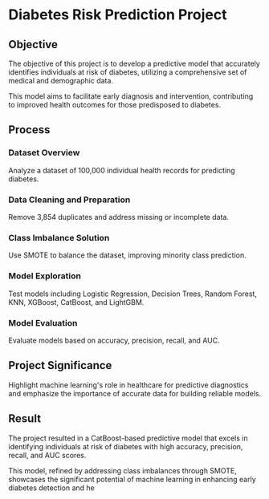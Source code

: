 # Diabetes Risk Prediction Project

## Objective

The objective of this project is to develop a predictive model that accurately identifies individuals at risk of diabetes, utilizing a comprehensive set of medical and demographic data. 

This model aims to facilitate early diagnosis and intervention, contributing to improved health outcomes for those predisposed to diabetes.

## Process

### Dataset Overview
Analyze a dataset of 100,000 individual health records for predicting diabetes.

### Data Cleaning and Preparation
Remove 3,854 duplicates and address missing or incomplete data.

### Class Imbalance Solution
Use SMOTE to balance the dataset, improving minority class prediction.

### Model Exploration
Test models including Logistic Regression, Decision Trees, Random Forest, KNN, XGBoost, CatBoost, and LightGBM.

### Model Evaluation
Evaluate models based on accuracy, precision, recall, and AUC.

## Project Significance

Highlight machine learning's role in healthcare for predictive diagnostics and emphasize the importance of accurate data for building reliable models.

## Result

The project resulted in a CatBoost-based predictive model that excels in identifying individuals at risk of diabetes with high accuracy, precision, recall, and AUC scores. 

This model, refined by addressing class imbalances through SMOTE, showcases the significant potential of machine learning in enhancing early diabetes detection and he

